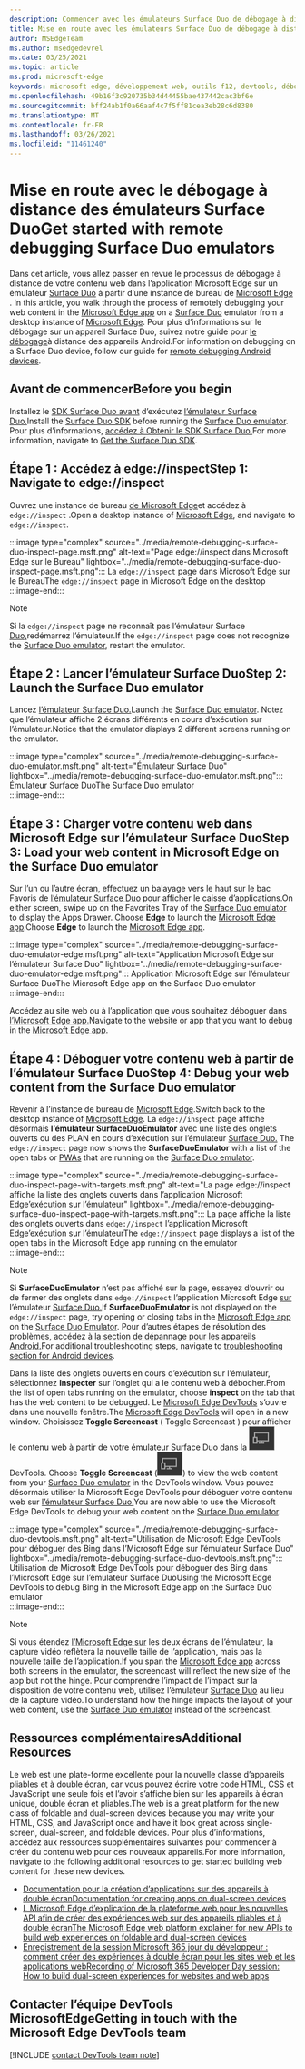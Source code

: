 ```yaml
---
description: Commencer avec les émulateurs Surface Duo de débogage à distance.
title: Mise en route avec les émulateurs Surface Duo de débogage à distance
author: MSEdgeTeam
ms.author: msedgedevrel
ms.date: 03/25/2021
ms.topic: article
ms.prod: microsoft-edge
keywords: microsoft edge, développement web, outils f12, devtools, débogage à distance, android, surface duo
ms.openlocfilehash: 49b16f3c920735b34d44455bae437442cac3bf6e
ms.sourcegitcommit: bff24ab1f0a66aaf4c7f5ff81cea3eb28c6d8380
ms.translationtype: MT
ms.contentlocale: fr-FR
ms.lasthandoff: 03/26/2021
ms.locfileid: "11461240"
---
```

# <a name="get-started-with-remote-debugging-surface-duo-emulators"></a><span data-ttu-id="f915e-104">Mise en route avec le débogage à distance des émulateurs Surface Duo</span><span class="sxs-lookup"><span data-stu-id="f915e-104">Get started with remote debugging Surface Duo emulators</span></span>  

<span data-ttu-id="f915e-105">Dans cet article, vous allez passer en revue le processus de débogage à distance de votre contenu web dans l’application Microsoft Edge sur un émulateur [Surface Duo][MicrosoftSurfaceDevicesSurfaceDuo] à partir d’une instance de bureau de [Microsoft Edge][GooglePlayStoreAppsComMicrosoftEmmx] . [][MicrosoftEdge]</span><span class="sxs-lookup"><span data-stu-id="f915e-105">In this article, you walk through the process of remotely debugging your web content in the [Microsoft Edge app][GooglePlayStoreAppsComMicrosoftEmmx] on a [Surface Duo][MicrosoftSurfaceDevicesSurfaceDuo] emulator from a desktop instance of [Microsoft Edge][MicrosoftEdge].</span></span>  <span data-ttu-id="f915e-106">Pour plus d’informations sur le débogage sur un appareil Surface Duo, suivez notre guide pour [le débogage][DevtoolsRemoteDebuggingMain]à distance des appareils Android.</span><span class="sxs-lookup"><span data-stu-id="f915e-106">For information on debugging on a Surface Duo device, follow our guide for [remote debugging Android devices][DevtoolsRemoteDebuggingMain].</span></span>  

## <a name="before-you-begin"></a><span data-ttu-id="f915e-107">Avant de commencer</span><span class="sxs-lookup"><span data-stu-id="f915e-107">Before you begin</span></span>

<span data-ttu-id="f915e-108">Installez le [SDK Surface Duo avant][MicrosoftDownload100847] d’exécutez [l’émulateur Surface Duo.][DualScreenAndroidUseEmulator]</span><span class="sxs-lookup"><span data-stu-id="f915e-108">Install the [Surface Duo SDK][MicrosoftDownload100847] before running the [Surface Duo emulator][DualScreenAndroidUseEmulator].</span></span>  <span data-ttu-id="f915e-109">Pour plus d’informations, [accédez à Obtenir le SDK Surface Duo.][DualScreenAndroidGetDuoSdk]</span><span class="sxs-lookup"><span data-stu-id="f915e-109">For more information, navigate to [Get the Surface Duo SDK][DualScreenAndroidGetDuoSdk].</span></span>  

## <a name="step-1-navigate-to-edgeinspect"></a><span data-ttu-id="f915e-110">Étape 1 : Accédez à edge://inspect</span><span class="sxs-lookup"><span data-stu-id="f915e-110">Step 1: Navigate to edge://inspect</span></span>  

<span data-ttu-id="f915e-111">Ouvrez une instance de bureau [de Microsoft Edge][MicrosoftEdge]et accédez à `edge://inspect` .</span><span class="sxs-lookup"><span data-stu-id="f915e-111">Open a desktop instance of [Microsoft Edge][MicrosoftEdge], and navigate to `edge://inspect`.</span></span>  

:::image type="complex" source="../media/remote-debugging-surface-duo-inspect-page.msft.png" alt-text="Page edge://inspect dans Microsoft Edge sur le Bureau" lightbox="../media/remote-debugging-surface-duo-inspect-page.msft.png":::
   <span data-ttu-id="f915e-113">La `edge://inspect` page dans Microsoft Edge sur le Bureau</span><span class="sxs-lookup"><span data-stu-id="f915e-113">The `edge://inspect` page in Microsoft Edge on the desktop</span></span>  
:::image-end:::

> [!NOTE]
> <span data-ttu-id="f915e-114">Si la `edge://inspect` page ne reconnaît pas l’émulateur Surface [Duo,][DualScreenAndroidUseEmulator]redémarrez l’émulateur.</span><span class="sxs-lookup"><span data-stu-id="f915e-114">If the `edge://inspect` page does not recognize the [Surface Duo emulator][DualScreenAndroidUseEmulator], restart the emulator.</span></span>  

## <a name="step-2-launch-the-surface-duo-emulator"></a><span data-ttu-id="f915e-115">Étape 2 : Lancer l’émulateur Surface Duo</span><span class="sxs-lookup"><span data-stu-id="f915e-115">Step 2: Launch the Surface Duo emulator</span></span>  

<span data-ttu-id="f915e-116">Lancez [l’émulateur Surface Duo.][DualScreenAndroidUseEmulator]</span><span class="sxs-lookup"><span data-stu-id="f915e-116">Launch the [Surface Duo emulator][DualScreenAndroidUseEmulator].</span></span>  <span data-ttu-id="f915e-117">Notez que l’émulateur affiche 2 écrans différents en cours d’exécution sur l’émulateur.</span><span class="sxs-lookup"><span data-stu-id="f915e-117">Notice that the emulator displays 2 different screens running on the emulator.</span></span>  

:::image type="complex" source="../media/remote-debugging-surface-duo-emulator.msft.png" alt-text="Émulateur Surface Duo" lightbox="../media/remote-debugging-surface-duo-emulator.msft.png":::
   <span data-ttu-id="f915e-119">Émulateur Surface Duo</span><span class="sxs-lookup"><span data-stu-id="f915e-119">The Surface Duo emulator</span></span>  
:::image-end:::  

## <a name="step-3-load-your-web-content-in-microsoft-edge-on-the-surface-duo-emulator"></a><span data-ttu-id="f915e-120">Étape 3 : Charger votre contenu web dans Microsoft Edge sur l’émulateur Surface Duo</span><span class="sxs-lookup"><span data-stu-id="f915e-120">Step 3: Load your web content in Microsoft Edge on the Surface Duo emulator</span></span>  

<span data-ttu-id="f915e-121">Sur l’un ou l’autre écran, effectuez un balayage vers le haut sur le bac Favoris de [l’émulateur Surface Duo][DualScreenAndroidUseEmulator] pour afficher le caisse d’applications.</span><span class="sxs-lookup"><span data-stu-id="f915e-121">On either screen, swipe up on the Favorites Tray of the [Surface Duo emulator][DualScreenAndroidUseEmulator] to display the Apps Drawer.</span></span>  <span data-ttu-id="f915e-122">Choose **Edge** to launch the [Microsoft Edge app][GooglePlayStoreAppsComMicrosoftEmmx].</span><span class="sxs-lookup"><span data-stu-id="f915e-122">Choose **Edge** to launch the [Microsoft Edge app][GooglePlayStoreAppsComMicrosoftEmmx].</span></span>  

:::image type="complex" source="../media/remote-debugging-surface-duo-emulator-edge.msft.png" alt-text="Application Microsoft Edge sur l’émulateur Surface Duo" lightbox="../media/remote-debugging-surface-duo-emulator-edge.msft.png":::
   <span data-ttu-id="f915e-124">Application Microsoft Edge sur l’émulateur Surface Duo</span><span class="sxs-lookup"><span data-stu-id="f915e-124">The Microsoft Edge app on the Surface Duo emulator</span></span>  
:::image-end:::  

<span data-ttu-id="f915e-125">Accédez au site web ou à l’application que vous souhaitez déboguer dans [l’Microsoft Edge app.][GooglePlayStoreAppsComMicrosoftEmmx]</span><span class="sxs-lookup"><span data-stu-id="f915e-125">Navigate to the website or app that you want to debug in the [Microsoft Edge app][GooglePlayStoreAppsComMicrosoftEmmx].</span></span>  

## <a name="step-4-debug-your-web-content-from-the-surface-duo-emulator"></a><span data-ttu-id="f915e-126">Étape 4 : Déboguer votre contenu web à partir de l’émulateur Surface Duo</span><span class="sxs-lookup"><span data-stu-id="f915e-126">Step 4: Debug your web content from the Surface Duo emulator</span></span>  

<span data-ttu-id="f915e-127">Revenir à l’instance de bureau de [Microsoft Edge][MicrosoftEdge].</span><span class="sxs-lookup"><span data-stu-id="f915e-127">Switch back to the desktop instance of [Microsoft Edge][MicrosoftEdge].</span></span>  <span data-ttu-id="f915e-128">La `edge://inspect` page affiche désormais **l’émulateur SurfaceDuoEmulator** avec une liste des onglets ouverts ou des PLAN en cours d’exécution sur l’émulateur [Surface Duo.][DualScreenAndroidUseEmulator] [][ProgressiveWebAppsIndex]</span><span class="sxs-lookup"><span data-stu-id="f915e-128">The `edge://inspect` page now shows the **SurfaceDuoEmulator** with a list of the open tabs or [PWAs][ProgressiveWebAppsIndex] that are running on the [Surface Duo emulator][DualScreenAndroidUseEmulator].</span></span>  

:::image type="complex" source="../media/remote-debugging-surface-duo-inspect-page-with-targets.msft.png" alt-text="La page edge://inspect affiche la liste des onglets ouverts dans l’application Microsoft Edge’exécution sur l’émulateur" lightbox="../media/remote-debugging-surface-duo-inspect-page-with-targets.msft.png":::
   <span data-ttu-id="f915e-130">La page affiche la liste des onglets ouverts dans `edge://inspect` l’application Microsoft Edge’exécution sur l’émulateur</span><span class="sxs-lookup"><span data-stu-id="f915e-130">The `edge://inspect` page displays a list of the open tabs in the Microsoft Edge app running on the emulator</span></span>  
:::image-end:::  

> [!NOTE]
> <span data-ttu-id="f915e-131">Si **SurfaceDuoEmulator** n’est pas affiché sur la page, essayez d’ouvrir ou de fermer des onglets dans `edge://inspect` l’application Microsoft Edge [sur][GooglePlayStoreAppsComMicrosoftEmmx] l’émulateur [Surface Duo.][DualScreenAndroidUseEmulator]</span><span class="sxs-lookup"><span data-stu-id="f915e-131">If **SurfaceDuoEmulator** is not displayed on the `edge://inspect` page, try opening or closing tabs in the [Microsoft Edge app][GooglePlayStoreAppsComMicrosoftEmmx] on the [Surface Duo Emulator][DualScreenAndroidUseEmulator].</span></span>  <span data-ttu-id="f915e-132">Pour d’autres étapes de résolution des problèmes, accédez à [la section de dépannage pour les appareils Android.][DevtoolsRemoteDebuggingIndexTroubleshootingDevtoolsIsNotDetectingAndroidDevice]</span><span class="sxs-lookup"><span data-stu-id="f915e-132">For additional troubleshooting steps, navigate to [troubleshooting section for Android devices][DevtoolsRemoteDebuggingIndexTroubleshootingDevtoolsIsNotDetectingAndroidDevice].</span></span>  

<span data-ttu-id="f915e-133">Dans la liste des onglets ouverts en cours d’exécution sur l’émulateur, sélectionnez **Inspecter** sur l’onglet qui a le contenu web à débocher.</span><span class="sxs-lookup"><span data-stu-id="f915e-133">From the list of open tabs running on the emulator, choose **inspect** on the tab that has the web content to be debugged.</span></span>  <span data-ttu-id="f915e-134">Le [Microsoft Edge DevTools][DevtoolsIndex] s’ouvre dans une nouvelle fenêtre.</span><span class="sxs-lookup"><span data-stu-id="f915e-134">The [Microsoft Edge DevTools][DevtoolsIndex] will open in a new window.</span></span>  <span data-ttu-id="f915e-135">Choisissez **Toggle Screencast** \( Toggle Screencast \) pour afficher le contenu web à partir de votre émulateur Surface Duo dans la ![ fenêtre ](../media/toggle-screencast-icon.msft.png) DevTools. [][DualScreenAndroidUseEmulator]</span><span class="sxs-lookup"><span data-stu-id="f915e-135">Choose **Toggle Screencast** \(![Toggle Screencast](../media/toggle-screencast-icon.msft.png)\) to view the web content from your [Surface Duo emulator][DualScreenAndroidUseEmulator] in the DevTools window.</span></span>  <span data-ttu-id="f915e-136">Vous pouvez désormais utiliser la Microsoft Edge DevTools pour déboguer votre contenu web sur [l’émulateur Surface Duo.][DualScreenAndroidUseEmulator]</span><span class="sxs-lookup"><span data-stu-id="f915e-136">You are now able to use the Microsoft Edge DevTools to debug your web content on the [Surface Duo emulator][DualScreenAndroidUseEmulator].</span></span>  

:::image type="complex" source="../media/remote-debugging-surface-duo-devtools.msft.png" alt-text="Utilisation de Microsoft Edge DevTools pour déboguer des Bing dans l’Microsoft Edge sur l’émulateur Surface Duo" lightbox="../media/remote-debugging-surface-duo-devtools.msft.png":::
   <span data-ttu-id="f915e-138">Utilisation de Microsoft Edge DevTools pour déboguer des Bing dans l’Microsoft Edge sur l’émulateur Surface Duo</span><span class="sxs-lookup"><span data-stu-id="f915e-138">Using the Microsoft Edge DevTools to debug Bing in the Microsoft Edge app on the Surface Duo emulator</span></span>  
:::image-end:::  

> [!NOTE]
> <span data-ttu-id="f915e-139">Si vous étendez [l’Microsoft Edge sur][GooglePlayStoreAppsComMicrosoftEmmx] les deux écrans de l’émulateur, la capture vidéo reflètera la nouvelle taille de l’application, mais pas la nouvelle taille de l’application.</span><span class="sxs-lookup"><span data-stu-id="f915e-139">If you span the [Microsoft Edge app][GooglePlayStoreAppsComMicrosoftEmmx] across both screens in the emulator, the screencast will reflect the new size of the app but not the hinge.</span></span>  <span data-ttu-id="f915e-140">Pour comprendre l’impact de l’impact sur la disposition de votre contenu web, utilisez l’émulateur [Surface Duo][DualScreenAndroidUseEmulator] au lieu de la capture vidéo.</span><span class="sxs-lookup"><span data-stu-id="f915e-140">To understand how the hinge impacts the layout of your web content, use the [Surface Duo emulator][DualScreenAndroidUseEmulator] instead of the screencast.</span></span>  

## <a name="additional-resources"></a><span data-ttu-id="f915e-141">Ressources complémentaires</span><span class="sxs-lookup"><span data-stu-id="f915e-141">Additional Resources</span></span>  

<span data-ttu-id="f915e-142">Le web est une plate-forme excellente pour la nouvelle classe d’appareils pliables et à double écran, car vous pouvez écrire votre code HTML, CSS et JavaScript une seule fois et l’avoir s’affiche bien sur les appareils à écran unique, double écran et pliables.</span><span class="sxs-lookup"><span data-stu-id="f915e-142">The web is a great platform for the new class of foldable and dual-screen devices because you may write your HTML, CSS, and JavaScript once and have it look great across single-screen, dual-screen, and foldable devices.</span></span>  <span data-ttu-id="f915e-143">Pour plus d’informations, accédez aux ressources supplémentaires suivantes pour commencer à créer du contenu web pour ces nouveaux appareils.</span><span class="sxs-lookup"><span data-stu-id="f915e-143">For more information, navigate to the following additional resources to get started building web content for these new devices.</span></span>  

*   [<span data-ttu-id="f915e-144">Documentation pour la création d’applications sur des appareils à double écran</span><span class="sxs-lookup"><span data-stu-id="f915e-144">Documentation for creating apps on dual-screen devices</span></span>][DualScreenIndex]  
*   [<span data-ttu-id="f915e-145">L Microsoft Edge d’explication de la plateforme web pour les nouvelles API afin de créer des expériences web sur des appareils pliables et à double écran</span><span class="sxs-lookup"><span data-stu-id="f915e-145">The Microsoft Edge web platform explainer for new APIs to build web experiences on foldable and dual-screen devices</span></span>][GithubMicrosoftedgeMsedgeexplainersFoldablesExplainer]  
*   [<span data-ttu-id="f915e-146">Enregistrement de la session Microsoft 365 jour du développeur : comment créer des expériences à double écran pour les sites web et les applications web</span><span class="sxs-lookup"><span data-stu-id="f915e-146">Recording of Microsoft 365 Developer Day session: How to build dual-screen experiences for websites and web apps</span></span>][YoutubeDxrzwsqxpvc]  

## <a name="getting-in-touch-with-the-microsoft-edge-devtools-team"></a><span data-ttu-id="f915e-147">Contacter l’équipe DevTools MicrosoftEdge</span><span class="sxs-lookup"><span data-stu-id="f915e-147">Getting in touch with the Microsoft Edge DevTools team</span></span>  

[!INCLUDE [contact DevTools team note](../includes/contact-devtools-team-note.md)]  

<!-- links -->  

[DevtoolsIndex]: ../index.md "Microsoft Edge outils de développement (Chromium) | Documents Microsoft"  
[ProgressiveWebAppsIndex]: ../../progressive-web-apps-chromium/index.md "Applications web progressives sur Windows | Documents Microsoft"  
[DevtoolsRemoteDebuggingMain]: ./index.md "Commencer à déboguer à distance les appareils Android | Documents Microsoft"  
[DevtoolsRemoteDebuggingIndexTroubleshootingDevtoolsIsNotDetectingAndroidDevice]: ./index.md#troubleshooting-devtools-is-not-detecting-the-android-device "Résolution des problèmes : DevTools ne détecte pas l’appareil Android : mise en place du débogage à distance des appareils Android | Documents Microsoft"  

[DualScreenIndex]: /dual-screen/index "Créer des applications pour les appareils à double écran | Documents Microsoft"  
[DualScreenAndroidUseEmulator]: /dual-screen/android/use-emulator "Utiliser l’émulateur Surface DUo | Documents Microsoft"  
[DualScreenAndroidGetDuoSdk]: /dual-screen/android/get-duo-sdk "Obtenir le SDK Surface Duo | Documents Microsoft"  

[MicrosoftEdge]: https://www.microsoft.com/edge "Présentation de la nouvelle Microsoft Edge"  
[MicrosoftSurfaceDevicesSurfaceDuo]: https://www.microsoft.com/surface/devices/surface-duo "Nouveau modèle Surface Duo | Microsoft Surface"  
[MicrosoftDownload100847]: https://www.microsoft.com/download/details.aspx?id=100847 "Télécharger la version préliminaire du SDK Surface Duo | Centre de téléchargement Microsoft"  

[GooglePlayStoreAppsComMicrosoftEmmx]: https://play.google.com/store/apps/details?id=com.microsoft.emmx "Microsoft Edge : navigateur web | GooglePlay"  

[GithubMicrosoftedgeMsedgeexplainersFoldablesExplainer]: https://github.com/MicrosoftEdge/MSEdgeExplainers/blob/master/Foldables/explainer.md "Primitives de plateforme web pour les expériences | GitHub"  

[YoutubeDxrzwsqxpvc]: https://youtu.be/DXrZWsqXPVc "Comment créer des expériences à double écran pour le site web et les applications web | YouTube"  
